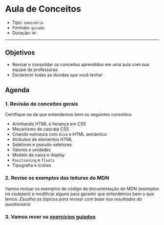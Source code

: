 # Aula de Conceitos

- Tipo: `seminário`
- Formato: `guiado`
- Duração: `4h`

***

## Objetivos

* Revisar e consolidar os conceitos aprendidos em uma aula com sua equipe de professoras
* Esclarecer todas as dúvidas que você tenha!

## Agenda

### 1. Revisão de conceitos gerais

Certifique-se de que entendemos bem os seguintes conceitos:

* Aninhando HTML e herança em CSS
* Mecanismo de cascata CSS
* Criando estrutura com `div`s e HTML semântico
* Atributos de elementos HTML
* Seletores e pseudo-seletores
* Valores e unidades
* Modelo da caixa e display
* `Positioning` e `floats`
* Tipografia e ícones

### 2. Revise os exemplos das leituras do MDN

Vamos revisar os exemplos de código da documentação do MDN \(exemplos no _codepen_\) e modificar alguns para garantir que entendemos bem o que lemos. _Escolha os tópicos para revisar com base nos resultados do questionário_

### 3. Vamos rever os [exercícios guiados](13-guided-exercises)
